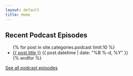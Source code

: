 ```yaml
---
layout: default
title: Home
---
```


## Recent Podcast Episodes

<ul class="posts">
  {% for post in site.categories.podcast limit:10 %}
    <li class="post">
      <a href="{{ post.url }}">{{ post.title }}</a>
      <time class="publish-date" datetime="{{ post.datetime | date: '%F' }}">
        {{ post.datetime | date: "%B %-d, %Y" }}
      </time>
    </li>
  {% endfor %}
</ul>

[See all podcast episodes](/posts)
